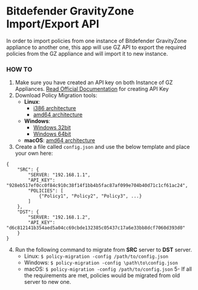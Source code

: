 # Bitdefender GravityZone Import/Export API
In order to import policies from one instance of Bitdefender GravityZone appliance to another one, this app will use GZ API to export the required policies from the GZ appliance and will import it to new instance.


### HOW TO
1. Make sure you have created an API key on both Instance of GZ Appliances. [Read Official Documentation](https://www.bitdefender.com/business/support/en/77209-125280-getting-started.html#UUID-e6befdd4-3eb1-4b6e-cc6c-19bdd16847b4_section-idm4640169987334432655171029621) for creating API Key
2. Download Policy Migration tools:
   - **Linux**:
     - [i386 architecture](../../dist/linux/x86/policy-migration)
     - [amd64 architecture](../../dist/linux/x64/policy-migration)
   - **Windows**:
     - [Windows 32bit](../../dist/windows/x86/policy-migration.exe)
     - [Windows 64bit](../../dist/windows/x64/policy-migration.exe)
   - **macOS**: [amd64 architecture](../../dist/macOS/x64/policy-migration)
3. Create a file called `config.json` and use the below template and place your own here:
```
{
    "SRC": {
        "SERVER: "192.168.1.1",
        "API_KEY": "928eb517ef0cc0f84c910c38f14f1bb4b5fac87af099e704b40d71c1cf61ac24",
        "POLICIES": [
            {"Policy1", "Policy2", "Policy3", ...}
        ]
    },
    "DST": {
        "SERVER: "192.168.1.2",
        "API_KEY": "d6c812141b354aed5a04cc69cbde132385c05437c17a6e33bb8dcf7060d393d0"
    }
}
```
4. Run the following command to migrate from **SRC** server to **DST** server.
    - Linux: ```$ policy-migration -config /path/to/config.json```
    - Windows: ```$ policy-migration -config \path\to\config.json```
    - macOS: ```$ policy-migration -config /path/to/config.json```
5- If all the requirements are met, policies would be migrated from old server to new one.